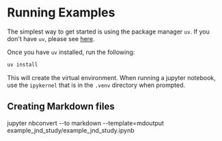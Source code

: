 # Running Examples

The simplest way to get started is using the package manager `uv`. If you don't have `uv`, please see [here](https://docs.astral.sh/uv/getting-started/installation/).

Once you have `uv` installed, run the following:

```bash
uv install
```

This will create the virtual environment. When running a jupyter notebook, use the `ipykernel` that is in the `.venv` directory when prompted.


## Creating Markdown files

jupyter nbconvert --to markdown --template=mdoutput example_jnd_study/example_jnd_study.ipynb